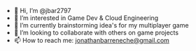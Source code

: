 - 👋 Hi, I’m @jbar2797
- 👀 I’m interested in Game Dev & Cloud Engineering
- 🌱 I’m currently brainstorming idea's for my multiplayer game
- 💞️ I’m looking to collaborate with others on game projects
- 📫 How to reach me: jonathanbarreneche@gmail.com

<!---
jbar2797/jbar2797 is a ✨ special ✨ repository because its `README.md` (this file) appears on your GitHub profile.
You can click the Preview link to take a look at your changes.
--->

